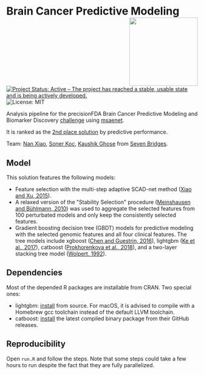 # Brain Cancer Predictive Modeling <img src="https://i.imgur.com/c1hbrLa.png" align="right" alt="" height="180" width="180" />

[![Project Status: Active – The project has reached a stable, usable state and is being actively developed.](https://www.repostatus.org/badges/latest/active.svg)](https://www.repostatus.org/#active)
![License: MIT](https://img.shields.io/github/license/nanxstats/bcpm-msaenet.svg)

Analysis pipeline for the precisionFDA Brain Cancer Predictive Modeling and Biomarker Discovery [challenge](https://precision.fda.gov/challenges/8) using [msaenet](https://nanx.me/msaenet/).

It is ranked as the [2nd place solution](https://precision.fda.gov/challenges/8/view/results) by predictive performance.

Team: [Nan Xiao](https://nanx.me/), [Soner Koc](https://github.com/skoc), [Kaushik Ghose](https://kaushikghose.wordpress.com/) from [Seven Bridges](https://www.sevenbridges.com/).

## Model

This solution features the following models:

- Feature selection with the multi-step adaptive SCAD-net method ([Xiao and Xu, 2015](https://www.tandfonline.com/doi/full/10.1080/00949655.2015.1016944)).
- A relaxed version of the "Stability Selection" procedure ([Meinshausen and Bühlmann, 2010](https://doi.org/10.1111/j.1467-9868.2010.00740.x)) was used to aggregate the selected features from 100 perturbated models and only keep the consistently selected features.
- Gradient boosting decision tree (GBDT) models for predictive modeling with the selected genomic features and all four clinical features. The tree models include xgboost ([Chen and Guestrin, 2016](https://doi.org/10.1145/2939672.2939785)), lightgbm ([Ke et al., 2017](https://papers.nips.cc/paper/6907-lightgbm-a-highly-efficient-gradient-boosting-decision)), catboost ([Prokhorenkova et al., 2018](https://papers.nips.cc/paper/7898-catboost-unbiased-boosting-with-categorical-features)), and a two-layer stacking tree model ([Wolpert, 1992](https://doi.org/10.1016/S0893-6080(05)80023-1)).

## Dependencies

Most of the depended R packages are installable from CRAN. Two special ones:

- lightgbm: [install](https://github.com/microsoft/LightGBM/tree/master/R-package) from source. For macOS, it is advised to compile with a Homebrew gcc toolchain instead of the default LLVM toolchain.
- catboost: [install](https://catboost.ai/docs/installation/r-installation-binary-installation.html#r-installation-binary-installation) the latest compiled binary package from their GitHub releases.

## Reproducibility

Open `run.R` and follow the steps. Note that some steps could take a few hours to run despite the fact that they are fully parallelized.
